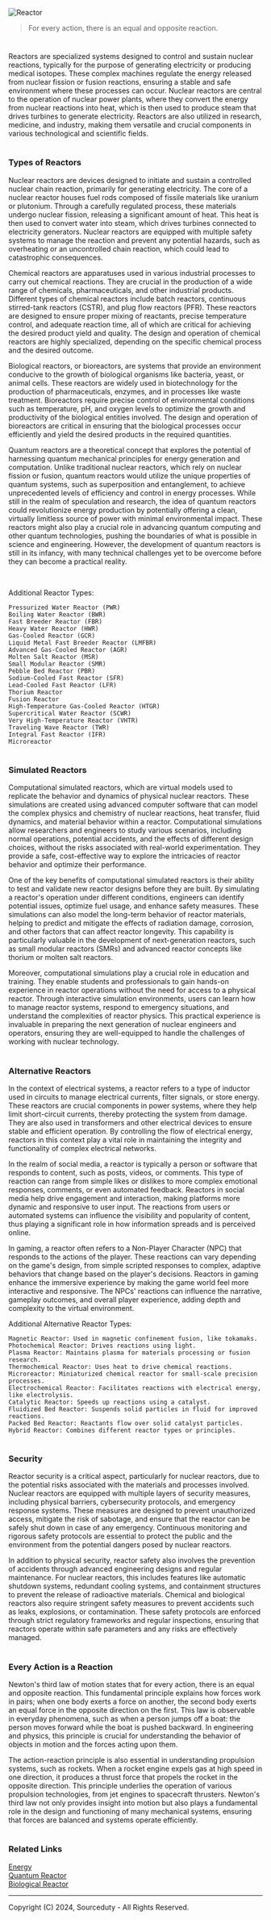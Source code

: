 ![Reactor](https://github.com/user-attachments/assets/0e55ecc8-d341-4651-8346-6b02671e0e60)

> For every action, there is an equal and opposite reaction.

#

Reactors are specialized systems designed to control and sustain nuclear reactions, typically for the purpose of generating electricity or producing medical isotopes. These complex machines regulate the energy released from nuclear fission or fusion reactions, ensuring a stable and safe environment where these processes can occur. Nuclear reactors are central to the operation of nuclear power plants, where they convert the energy from nuclear reactions into heat, which is then used to produce steam that drives turbines to generate electricity. Reactors are also utilized in research, medicine, and industry, making them versatile and crucial components in various technological and scientific fields.

#
### Types of Reactors

Nuclear reactors are devices designed to initiate and sustain a controlled nuclear chain reaction, primarily for generating electricity. The core of a nuclear reactor houses fuel rods composed of fissile materials like uranium or plutonium. Through a carefully regulated process, these materials undergo nuclear fission, releasing a significant amount of heat. This heat is then used to convert water into steam, which drives turbines connected to electricity generators. Nuclear reactors are equipped with multiple safety systems to manage the reaction and prevent any potential hazards, such as overheating or an uncontrolled chain reaction, which could lead to catastrophic consequences.

Chemical reactors are apparatuses used in various industrial processes to carry out chemical reactions. They are crucial in the production of a wide range of chemicals, pharmaceuticals, and other industrial products. Different types of chemical reactors include batch reactors, continuous stirred-tank reactors (CSTR), and plug flow reactors (PFR). These reactors are designed to ensure proper mixing of reactants, precise temperature control, and adequate reaction time, all of which are critical for achieving the desired product yield and quality. The design and operation of chemical reactors are highly specialized, depending on the specific chemical process and the desired outcome.

Biological reactors, or bioreactors, are systems that provide an environment conducive to the growth of biological organisms like bacteria, yeast, or animal cells. These reactors are widely used in biotechnology for the production of pharmaceuticals, enzymes, and in processes like waste treatment. Bioreactors require precise control of environmental conditions such as temperature, pH, and oxygen levels to optimize the growth and productivity of the biological entities involved. The design and operation of bioreactors are critical in ensuring that the biological processes occur efficiently and yield the desired products in the required quantities.

Quantum reactors are a theoretical concept that explores the potential of harnessing quantum mechanical principles for energy generation and computation. Unlike traditional nuclear reactors, which rely on nuclear fission or fusion, quantum reactors would utilize the unique properties of quantum systems, such as superposition and entanglement, to achieve unprecedented levels of efficiency and control in energy processes. While still in the realm of speculation and research, the idea of quantum reactors could revolutionize energy production by potentially offering a clean, virtually limitless source of power with minimal environmental impact. These reactors might also play a crucial role in advancing quantum computing and other quantum technologies, pushing the boundaries of what is possible in science and engineering. However, the development of quantum reactors is still in its infancy, with many technical challenges yet to be overcome before they can become a practical reality.

<br>

Additional Reactor Types:

```
Pressurized Water Reactor (PWR)
Boiling Water Reactor (BWR)
Fast Breeder Reactor (FBR)
Heavy Water Reactor (HWR)
Gas-Cooled Reactor (GCR)
Liquid Metal Fast Breeder Reactor (LMFBR)
Advanced Gas-Cooled Reactor (AGR)
Molten Salt Reactor (MSR)
Small Modular Reactor (SMR)
Pebble Bed Reactor (PBR)
Sodium-Cooled Fast Reactor (SFR)
Lead-Cooled Fast Reactor (LFR)
Thorium Reactor
Fusion Reactor
High-Temperature Gas-Cooled Reactor (HTGR)
Supercritical Water Reactor (SCWR)
Very High-Temperature Reactor (VHTR)
Traveling Wave Reactor (TWR)
Integral Fast Reactor (IFR)
Microreactor
```

#
### Simulated Reactors

Computational simulated reactors, which are virtual models used to replicate the behavior and dynamics of physical nuclear reactors. These simulations are created using advanced computer software that can model the complex physics and chemistry of nuclear reactions, heat transfer, fluid dynamics, and material behavior within a reactor. Computational simulations allow researchers and engineers to study various scenarios, including normal operations, potential accidents, and the effects of different design choices, without the risks associated with real-world experimentation. They provide a safe, cost-effective way to explore the intricacies of reactor behavior and optimize their performance.

One of the key benefits of computational simulated reactors is their ability to test and validate new reactor designs before they are built. By simulating a reactor's operation under different conditions, engineers can identify potential issues, optimize fuel usage, and enhance safety measures. These simulations can also model the long-term behavior of reactor materials, helping to predict and mitigate the effects of radiation damage, corrosion, and other factors that can affect reactor longevity. This capability is particularly valuable in the development of next-generation reactors, such as small modular reactors (SMRs) and advanced reactor concepts like thorium or molten salt reactors.

Moreover, computational simulations play a crucial role in education and training. They enable students and professionals to gain hands-on experience in reactor operations without the need for access to a physical reactor. Through interactive simulation environments, users can learn how to manage reactor systems, respond to emergency situations, and understand the complexities of reactor physics. This practical experience is invaluable in preparing the next generation of nuclear engineers and operators, ensuring they are well-equipped to handle the challenges of working with nuclear technology.

#
### Alternative Reactors

In the context of electrical systems, a reactor refers to a type of inductor used in circuits to manage electrical currents, filter signals, or store energy. These reactors are crucial components in power systems, where they help limit short-circuit currents, thereby protecting the system from damage. They are also used in transformers and other electrical devices to ensure stable and efficient operation. By controlling the flow of electrical energy, reactors in this context play a vital role in maintaining the integrity and functionality of complex electrical networks.

In the realm of social media, a reactor is typically a person or software that responds to content, such as posts, videos, or comments. This type of reaction can range from simple likes or dislikes to more complex emotional responses, comments, or even automated feedback. Reactors in social media help drive engagement and interaction, making platforms more dynamic and responsive to user input. The reactions from users or automated systems can influence the visibility and popularity of content, thus playing a significant role in how information spreads and is perceived online.

In gaming, a reactor often refers to a Non-Player Character (NPC) that responds to the actions of the player. These reactions can vary depending on the game's design, from simple scripted responses to complex, adaptive behaviors that change based on the player's decisions. Reactors in gaming enhance the immersive experience by making the game world feel more interactive and responsive. The NPCs' reactions can influence the narrative, gameplay outcomes, and overall player experience, adding depth and complexity to the virtual environment.

Additional Alternative Reactor Types:

```
Magnetic Reactor: Used in magnetic confinement fusion, like tokamaks.
Photochemical Reactor: Drives reactions using light.
Plasma Reactor: Maintains plasma for materials processing or fusion research.
Thermochemical Reactor: Uses heat to drive chemical reactions.
Microreactor: Miniaturized chemical reactor for small-scale precision processes.
Electrochemical Reactor: Facilitates reactions with electrical energy, like electrolysis.
Catalytic Reactor: Speeds up reactions using a catalyst.
Fluidized Bed Reactor: Suspends solid particles in fluid for improved reactions.
Packed Bed Reactor: Reactants flow over solid catalyst particles.
Hybrid Reactor: Combines different reactor types or principles.
```

#
### Security

Reactor security is a critical aspect, particularly for nuclear reactors, due to the potential risks associated with the materials and processes involved. Nuclear reactors are equipped with multiple layers of security measures, including physical barriers, cybersecurity protocols, and emergency response systems. These measures are designed to prevent unauthorized access, mitigate the risk of sabotage, and ensure that the reactor can be safely shut down in case of any emergency. Continuous monitoring and rigorous safety protocols are essential to protect the public and the environment from the potential dangers posed by nuclear reactors.

In addition to physical security, reactor safety also involves the prevention of accidents through advanced engineering designs and regular maintenance. For nuclear reactors, this includes features like automatic shutdown systems, redundant cooling systems, and containment structures to prevent the release of radioactive materials. Chemical and biological reactors also require stringent safety measures to prevent accidents such as leaks, explosions, or contamination. These safety protocols are enforced through strict regulatory frameworks and regular inspections, ensuring that reactors operate within safe parameters and any risks are effectively managed.

#
### Every Action is a Reaction

Newton's third law of motion states that for every action, there is an equal and opposite reaction. This fundamental principle explains how forces work in pairs; when one body exerts a force on another, the second body exerts an equal force in the opposite direction on the first. This law is observable in everyday phenomena, such as when a person jumps off a boat: the person moves forward while the boat is pushed backward. In engineering and physics, this principle is crucial for understanding the behavior of objects in motion and the forces acting upon them.

The action-reaction principle is also essential in understanding propulsion systems, such as rockets. When a rocket engine expels gas at high speed in one direction, it produces a thrust force that propels the rocket in the opposite direction. This principle underlies the operation of various propulsion technologies, from jet engines to spacecraft thrusters. Newton's third law not only provides insight into motion but also plays a fundamental role in the design and functioning of many mechanical systems, ensuring that forces are balanced and systems operate efficiently.

#
### Related Links

[Energy](https://github.com/sourceduty/Energy)
<br>
[Quantum Reactor](https://github.com/sourceduty/Quantum_Reactor)
<br>
[Biological Reactor](https://github.com/sourceduty/Biological_Reactor)

***
Copyright (C) 2024, Sourceduty - All Rights Reserved.

